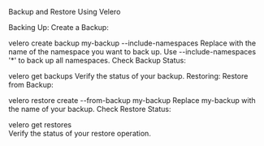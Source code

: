 Backup and Restore Using Velero

Backing Up:
Create a Backup:


velero create backup my-backup --include-namespaces <namespace>
Replace <namespace> with the name of the namespace you want to back up. Use --include-namespaces '*' to back up all namespaces.
Check Backup Status:


velero get backups
Verify the status of your backup.
Restoring:
Restore from Backup:


velero restore create --from-backup my-backup
Replace my-backup with the name of your backup.
Check Restore Status:


velero get restores  
Verify the status of your restore operation.

